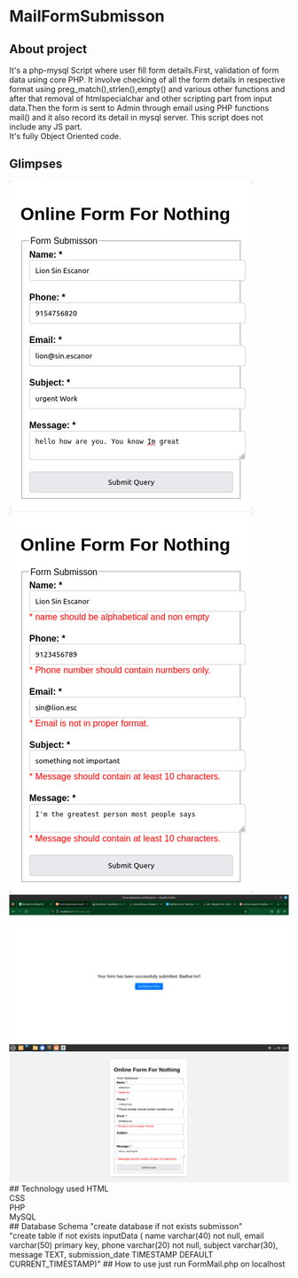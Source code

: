 # MailFormSubmisson
## About project
It's a php-mysql Script where user fill form details.First, validation of form data using core PHP. It involve checking of all the form details  in respective format using preg_match(),strlen(),empty() and various other functions and after that removal of htmlspecialchar and other scripting part from input data.Then the form is sent to Admin through email using PHP functions mail() and it also record its detail in mysql server. This script does not include any JS part.<br>
It's fully Object Oriented code.
## Glimpses
<img src="/mail.png" alt="this is login page">
<img src="/error.png" alt="this is login page"><img src="/submisson.png" alt="this is login page"><img src="/FormMail.png" alt="this is login page">
## Technology used
HTML<br>
CSS<br>
PHP<br>
MySQL<br>
## Database Schema
"create database if not exists submisson"
<br>
"create table if not exists inputData (
        name varchar(40) not null,
        email varchar(50) primary key,
        phone varchar(20) not null,
        subject varchar(30),
        message TEXT,
        submission_date TIMESTAMP DEFAULT CURRENT_TIMESTAMP)"
## How to use
just run FormMail.php on localhost


